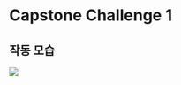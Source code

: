 # Capstone Challenge 1
## 작동 모습

<img src="https://user-images.githubusercontent.com/59993347/142341782-ddfc8899-9d54-4ccb-92b3-2318054e5361.gif">

